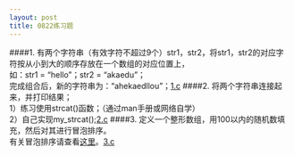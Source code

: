 ```yaml
---
layout: post
title: 0822练习题
---
```

####1.
有两个字符串（有效字符不超过9个）str1，str2，将str1，str2的对应字符按从小到大的顺序存放在一个数组的对应位置上，<br>
如：str1 = “hello”；str2 = “akaedu”；<br>
完成组合后，新的字符串为：“ahekaedllou”；<a href="./1.c">1.c</a>
####2.
将两个字符串连接起来，并打印结果；<br>
1）练习使用strcat()函数；（通过man手册或网络自学）<br>
2）自己实现my\_strcat();<a href="./2.c">2.c</a>
####3.
定义一个整形数组，用100以内的随机数填充，然后对其进行冒泡排序。<br>
有关冒泡排序请查看<a href="http://baike.baidu.com/view/254413.htm">这里</a>。<a href="./3.c">3.c</a>
